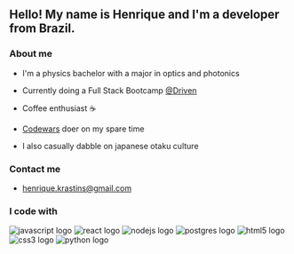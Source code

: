 <h2 align="left">Hello! My name is Henrique and I'm a developer from Brazil.</h2>

###

<h3 align="left">About me</h2>

* <p align="left">I'm a physics bachelor with a major in optics and photonics</p>
* <p align="left">Currently doing a Full Stack Bootcamp <a href="https://www.driven.com.br/">@Driven</a></p>
* <p align="left">Coffee enthusiast &#9749</p>
* <p align="left"><a href="https://www.codewars.com/users/HenriqueOkuti">Codewars</a> doer on my spare time</p>
* <p align="left">I also casually dabble on japanese otaku culture</p>

###

<h3 align="left">Contact me</h2>

* <p align="left"><a href="mailto:henrique.krastins@gmail.com">henrique.krastins@gmail.com</a></p>

###

<h3 align="left">I code with</h2>

<div align="left">
  <img src="https://img.shields.io/badge/javascript-%23323330.svg?style=for-the-badge&logo=javascript&logoColor=%23F7DF1E" alt="javascript logo"  />
  <img src="https://img.shields.io/badge/react-%2320232a.svg?style=for-the-badge&logo=react&logoColor=%2361DAFB" alt="react logo"/>
  <img src="https://img.shields.io/badge/node.js-6DA55F?style=for-the-badge&logo=node.js&logoColor=white" alt="nodejs logo"  />
  <img src="https://img.shields.io/badge/postgres-%23316192.svg?style=for-the-badge&logo=postgresql&logoColor=white" alt="postgres logo" />
  <img src="https://img.shields.io/badge/html5-%23E34F26.svg?style=for-the-badge&logo=html5&logoColor=white" alt="html5 logo"  />
  <img src="https://img.shields.io/badge/css3-%231572B6.svg?style=for-the-badge&logo=css3&logoColor=white" alt="css3 logo"  />
  <img src="https://img.shields.io/badge/python-3670A0?style=for-the-badge&logo=python&logoColor=ffdd54" alt="python logo"  />
</div>

###
